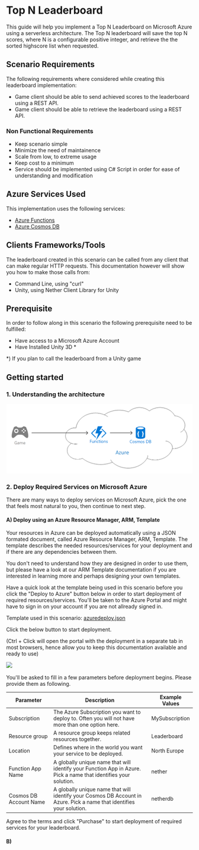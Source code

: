 # Top N Leaderboard

This guide will help you implement a Top N Leaderboard on Microsoft Azure using a serverless architecture. The Top N leaderboard will save the top N scores, where N is a configurable positive integer, and retrieve the the sorted highscore list when requested.

## Scenario Requirements

The following requirements where considered while creating this leaderboard implementation:

* Game client should be able to send achieved scores to the leaderboard using a REST API.
* Game client should be able to retrieve the leaderboard using a REST API.

### Non Functional Requirements

* Keep scenario simple
* Minimize the need of maintainence
* Scale from low, to extreme usage
* Keep cost to a minimum
* Service should be implemented using C# Script in order for ease of understanding and modification

## Azure Services Used

This implementation uses the following services:

* [Azure Functions](https://azure.microsoft.com/en-us/services/functions/)
* [Azure Cosmos DB](https://azure.microsoft.com/en-us/services/cosmos-db/)

## Clients Frameworks/Tools

The leaderboard created in this scenario can be called from any client that can make regular HTTP requests. This documentation however will show you how to make those calls from:

* Command Line, using "curl"
* Unity, using Nether Client Library for Unity

## Prerequisite

In order to follow along in this scenario the following prerequisite need to be fulfilled:

* Have access to a Microsoft Azure Account
* Have Installed Unity 3D *

*) If you plan to call the leaderboard from a Unity game

## Getting started

### 1. Understanding the architecture

![Architecture Diagram](../../../architectures/game-function-cosmos.png)

### 2. Deploy Required Services on Microsoft Azure

There are many ways to deploy services on Microsoft Azure, pick the one that feels most natural to you, then continue to next step.

#### A) Deploy using an Azure Resource Manager, ARM, Template

Your resources in Azure can be deployed automatically using a JSON formated document, called Azure Resource Manager, ARM, Template. The template describes the needed resources/services for your deployment and if there are any dependencies between them.

You don't need to understand how they are designed in order to use them, but please have a look at our ARM Template documentation if you are interested in learning more and perhaps designing your own templates.

Have a quick look at the template being used in this scenario before you click the "Deploy to Azure" button below in order to start deployment of required resources/services. You'll be taken to the Azure Portal and might have to sign in on your account if you are not allready signed in.

Template used in this scenario: [azuredeploy.json](azuredeploy.json)

Click the below button to start deployment.

(Ctrl + Click will open the portal with the deployment in a separate tab in most browsers, hence allow you to keep this documentation available and ready to use)

<a href="https://portal.azure.com/#create/Microsoft.Template/uri/https%3A%2F%2Fraw.githubusercontent.com%2Fkrist00fer%2Fnether%2Fserverless%2Fsrc%2Fcloud%2Ffunctions%2Fleaderboards%2Ftop-n%2Fazuredeploy.json" target="_blank"><img src="http://azuredeploy.net/deploybutton.png"/></a>

You'll be asked to fill in a few parameters before deployment begins. Please provide them as following.

Parameter           | Description                   | Example Values
--------------------|-------------------------------|--------------------
Subscription        | The Azure Subscription you want to deploy to. Often you will not have more than one option here. | MySubscription
Resource group      | A resource group keeps related resources together. | Leaderboard
Location            | Defines where in the world you want your service to be deployed. | North Europe
Function App Name   | A globally unique name that will identify your Function App in Azure. Pick a name that identifies your solution. | nether
Cosmos DB Account Name | A globally unique name that will identify your Cosmos DB Account in Azure. Pick a name that identifies your solution. | netherdb

Agree to the terms and click "Purchase" to start deployment of required services for your leaderboard.

#### B)